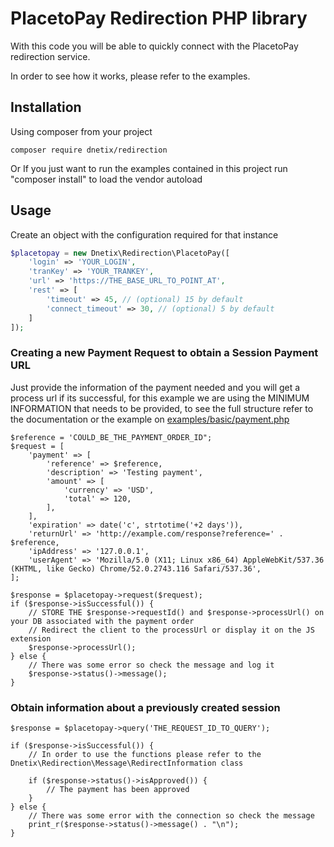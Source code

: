 # PlacetoPay Redirection PHP library

With this code you will be able to quickly connect with the PlacetoPay redirection service.

In order to see how it works, please refer to the examples.

## Installation

Using composer from your project

```
composer require dnetix/redirection
```

Or If you just want to run the examples contained in this project run "composer install" to load the vendor autoload

## Usage

Create an object with the configuration required for that instance

```php 
$placetopay = new Dnetix\Redirection\PlacetoPay([
    'login' => 'YOUR_LOGIN',
    'tranKey' => 'YOUR_TRANKEY',
    'url' => 'https://THE_BASE_URL_TO_POINT_AT',
    'rest' => [
        'timeout' => 45, // (optional) 15 by default
        'connect_timeout' => 30, // (optional) 5 by default
    ]
]);
```

### Creating a new Payment Request to obtain a Session Payment URL

Just provide the information of the payment needed and you will get a process url if its successful, for this example we are using the MINIMUM INFORMATION that needs to be provided, to see the full structure refer to the documentation or the example on [examples/basic/payment.php](examples/basic/payment.php)

```
$reference = 'COULD_BE_THE_PAYMENT_ORDER_ID";
$request = [
    'payment' => [
        'reference' => $reference,
        'description' => 'Testing payment',
        'amount' => [
            'currency' => 'USD',
            'total' => 120,
        ],
    ],
    'expiration' => date('c', strtotime('+2 days')),
    'returnUrl' => 'http://example.com/response?reference=' . $reference,
    'ipAddress' => '127.0.0.1',
    'userAgent' => 'Mozilla/5.0 (X11; Linux x86_64) AppleWebKit/537.36 (KHTML, like Gecko) Chrome/52.0.2743.116 Safari/537.36',
];

$response = $placetopay->request($request);
if ($response->isSuccessful()) {
    // STORE THE $response->requestId() and $response->processUrl() on your DB associated with the payment order
    // Redirect the client to the processUrl or display it on the JS extension
    $response->processUrl();
} else {
    // There was some error so check the message and log it
    $response->status()->message();
}
```

### Obtain information about a previously created session

```
$response = $placetopay->query('THE_REQUEST_ID_TO_QUERY');

if ($response->isSuccessful()) {
    // In order to use the functions please refer to the Dnetix\Redirection\Message\RedirectInformation class

    if ($response->status()->isApproved()) {
        // The payment has been approved
    }
} else {
    // There was some error with the connection so check the message
    print_r($response->status()->message() . "\n");
}
```
